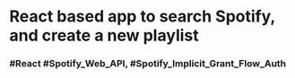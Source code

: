 # React based app to search Spotify, and create a new playlist
### #React #Spotify_Web_API, #Spotify_Implicit_Grant_Flow_Auth
